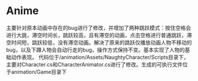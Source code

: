 # Anime
主要针对原本动画中存在的bug进行了修改，并增加了两种跳跃模式：按住空格会进行大跳，滞空时间长，跳跃较高，且有滞空的动画，点击空格进行普通跳跃，滞空时间短，跳跃较低，没有滞空动画。解决了原来的跳跃仅播放动画人物不移动的bug，以及下蹲人物会自动行走的bug，操作方式保持不变。基本实现了人物的基础动作表现。
代码位于/animation/Assets/NaughtyCharacter/Scripts目录下，主要对Character.cs和CharacterAnimator.cs进行了修改。生成的可执行文件位于animation/Game目录下
